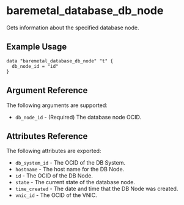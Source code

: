 # baremetal\_database\_db\_node

Gets information about the specified database node.

## Example Usage

```
data "baremetal_database_db_node" "t" {
  db_node_id = "id"
}
```

## Argument Reference

The following arguments are supported:

* `db_node_id` - (Required) The database node OCID.

## Attributes Reference

The following attributes are exported:

* `db_system_id` - The OCID of the DB System.
* `hostname` - The host name for the DB Node.
* `id` - The OCID of the DB Node.
* `state` - The current state of the database node.
* `time_created` - The date and time that the DB Node was created.
* `vnic_id` - The OCID of the VNIC.
